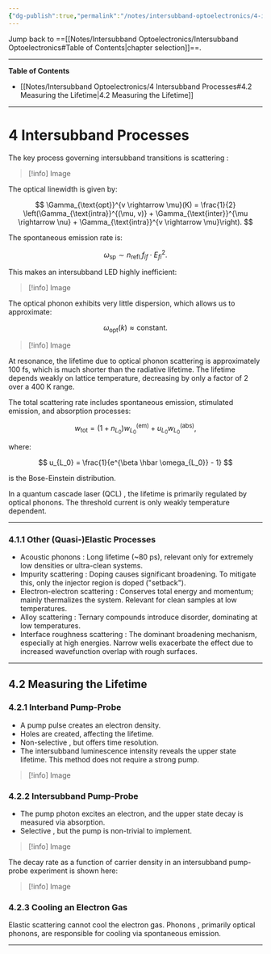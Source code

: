 ```yaml
---
{"dg-publish":true,"permalink":"/notes/intersubband-optoelectronics/4-intersubband-processes/","hide":"true","updated":"2025-02-07T10:57:49.000+01:00"}
---
```


Jump back to ==[[Notes/Intersubband Optoelectronics/Intersubband Optoelectronics#Table of Contents\|chapter selection]]==.

---
**Table of Contents**

- [[Notes/Intersubband Optoelectronics/4 Intersubband Processes#4.2 Measuring the Lifetime\|4.2 Measuring the Lifetime]]

---
# 4 Intersubband Processes

The key process governing intersubband transitions is scattering :

>[!info] Image

The optical linewidth is given by:

$$
\Gamma_{\text{opt}}^{v \rightarrow \mu}(K) = \frac{1}{2} \left(\Gamma_{\text{intra}}^{(\mu, v)} + \Gamma_{\text{inter}}^{\mu \rightarrow \nu} + \Gamma_{\text{intra}}^{v \rightarrow \mu}\right).
$$

The spontaneous emission rate is:

$$
\omega_{\text{sp}} \sim n_{\text{refl.}} f_{if} \cdot E_{fi}^2.
$$

This makes an intersubband LED highly inefficient:

>[!info] Image

The optical phonon exhibits very little dispersion, which allows us to approximate:

$$
\omega_{\text{opt}}(k) \approx \text{constant}.
$$

>[!info] Image

At resonance, the lifetime due to optical phonon scattering is approximately 100 fs, which is much shorter than the radiative lifetime. The lifetime depends weakly on lattice temperature, decreasing by only a factor of 2 over a 400 K range.

The total scattering rate includes spontaneous emission, stimulated emission, and absorption processes:

$$
w_{\text{tot}} = \left(1 + n_{L_0}\right) w_{L_0}^{\text{(em)}} + u_{L_0} w_{L_0}^{\text{(abs)}},
$$

where:

$$
u_{L_0} = \frac{1}{e^{\beta \hbar \omega_{L_0}} - 1}
$$

is the Bose-Einstein distribution.

In a quantum cascade laser (QCL) , the lifetime is primarily regulated by optical phonons. The threshold current is only weakly temperature dependent.

---
### 4.1.1 Other (Quasi-)Elastic Processes

- Acoustic phonons : Long lifetime (~80 ps), relevant only for extremely low densities or ultra-clean systems.
- Impurity scattering : Doping causes significant broadening. To mitigate this, only the injector region is doped ("setback").
- Electron-electron scattering : Conserves total energy and momentum; mainly thermalizes the system. Relevant for clean samples at low temperatures.
- Alloy scattering : Ternary compounds introduce disorder, dominating at low temperatures.
- Interface roughness scattering : The dominant broadening mechanism, especially at high energies. Narrow wells exacerbate the effect due to increased wavefunction overlap with rough surfaces.

---
## 4.2 Measuring the Lifetime

### 4.2.1 Interband Pump-Probe
- A pump pulse creates an electron density.
- Holes are created, affecting the lifetime.
- Non-selective , but offers time resolution.
- The intersubband luminescence intensity reveals the upper state lifetime. This method does not require a strong pump.

>[!info] Image

### 4.2.2 Intersubband Pump-Probe
- The pump photon excites an electron, and the upper state decay is measured via absorption.
- Selective , but the pump is non-trivial to implement.

>[!info] Image

The decay rate as a function of carrier density in an intersubband pump-probe experiment is shown here:

>[!info] Image

### 4.2.3 Cooling an Electron Gas
Elastic scattering cannot cool the electron gas. Phonons , primarily optical phonons, are responsible for cooling via spontaneous emission.

---